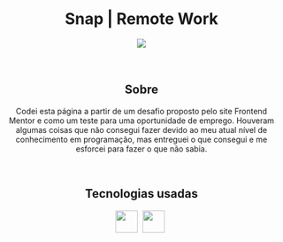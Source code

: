 <h1 align="center">Snap | Remote Work</h1>
<div align="center">
  <img src="https://user-images.githubusercontent.com/119365652/209045901-a18b0379-0ecd-4c7e-a81e-5d3cdef785ea.gif">
</div>
<br>

<br>

<h2 align="center">Sobre</h2>
<p align="center">Codei esta página a partir de um desafio proposto pelo site Frontend Mentor e como um teste para uma oportunidade de emprego. Houveram algumas coisas que não consegui fazer devido ao meu atual nível de conhecimento em programação, mas entreguei o que consegui e me esforcei para fazer o que não sabia.</p>
<br>

<h2 align="center">Tecnologias usadas</h2>
<div align="center">
  <img height="40cm" src="https://cdn.jsdelivr.net/gh/devicons/devicon/icons/html5/html5-original.svg"> <img height="40cm" hspace="5" src="https://cdn.jsdelivr.net/gh/devicons/devicon/icons/css3/css3-original.svg">
</div>         
